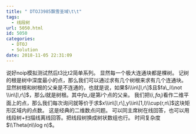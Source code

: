 ```yaml
---
title: " DTOJ3985飘雪圣域\t\t"
tags:
  - 线段树
url: 5050.html
id: 5050
categories:
  - DTOJ
  - Solution
date: 2018-11-05 22:31:09
---
```


说好noip模拟测试然后t3比t2简单系列。 显然每一个极大连通块都是棵树。 记树的根是树中深度最小的点，那么我们可以通过求有几个树根来求有几个连通块。 显然树根和树根的父亲是不连通的，也就是说，如果$i\\in\[l,r\]$且$fa\_i\\not \\in\[l,r\]$，那么$i$就是树根。其中$fa\_i$是第$i$个点的父亲。 我们把$(i,fa_i)$看作二维平面上的点，那么我们每次询问就等价于求$x\\in\[l,r\],y\\in\[1,l)\\cup(r,n\]$这块矩形区域内的点数。 这是经典的二维数点问题。 可以同主席树在线回答，也可以用线段树+扫描线离线回答。把线段树换成树状数组也行。 时间复杂度$\\Theta(n\\log n)$。